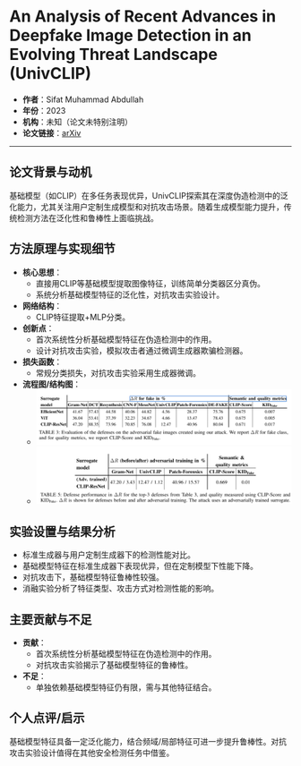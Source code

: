 # An Analysis of Recent Advances in Deepfake Image Detection in an Evolving Threat Landscape (UnivCLIP)

- **作者**：Sifat Muhammad Abdullah
- **年份**：2023
- **机构**：未知（论文未特别注明）
- **论文链接**：[arXiv](https://arxiv.org/pdf/2404.16212)

---

## 论文背景与动机

基础模型（如CLIP）在多任务表现优异，UnivCLIP探索其在深度伪造检测中的泛化能力，尤其关注用户定制生成模型和对抗攻击场景。随着生成模型能力提升，传统检测方法在泛化性和鲁棒性上面临挑战。

## 方法原理与实现细节

- **核心思想**：
  - 直接用CLIP等基础模型提取图像特征，训练简单分类器区分真伪。
  - 系统分析基础模型特征的泛化性，对抗攻击实验设计。
- **网络结构**：
  - CLIP特征提取+MLP分类。
- **创新点**：
  - 首次系统性分析基础模型特征在伪造检测中的作用。
  - 设计对抗攻击实验，模拟攻击者通过微调生成器欺骗检测器。
- **损失函数**：
  - 常规分类损失，对抗攻击实验采用生成器微调。
- **流程图/结构图**：
  - ![UnivCLIP检测流程示意图](../../../images/image-151.png)
  - ![对抗攻击下性能下降示意](../../../images/image-152.png)

## 实验设置与结果分析

- 标准生成器与用户定制生成器下的检测性能对比。
- 基础模型特征在标准生成器下表现优异，但在定制模型下性能下降。
- 对抗攻击下，基础模型特征鲁棒性较强。
- 消融实验分析了特征类型、攻击方式对检测性能的影响。

## 主要贡献与不足

- **贡献**：
  - 首次系统性分析基础模型特征在伪造检测中的作用。
  - 对抗攻击实验揭示了基础模型特征的鲁棒性。
- **不足**：
  - 单独依赖基础模型特征仍有限，需与其他特征结合。

## 个人点评/启示

基础模型特征具备一定泛化能力，结合频域/局部特征可进一步提升鲁棒性。对抗攻击实验设计值得在其他安全检测任务中借鉴。